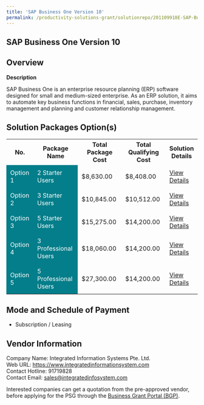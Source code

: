 ```yaml
---
title: 'SAP Business One Version 10'
permalink: /productivity-solutions-grant/solutionrepo/201109918E-SAP-Busnss-On-v-10-G
---
```


## SAP Business One Version 10

## Overview

**Description**

SAP Business One is an enterprise resource planning (ERP) software designed for small and medium-sized enterprise. As an ERP solution, it aims to automate key business functions in financial, sales, purchase, inventory management and planning and customer relationship management.

## Solution Packages Option(s)

<table>
<tr>
<th><b>No.</b></th>
<th><b>Package Name</b></th>
<th><b>Total Package Cost</b></th>
<th><b>Total Qualifying Cost</b></th>
<th><b>Solution Details</b></th>
</tr>
<tr>
<td style='padding: 10px; background-color: #037E8A; color: #FFFFFF;'>Option 1</td>
<td style='padding: 10px; background-color: #037E8A; color: #FFFFFF;'>2 Starter Users</td>
<td style='padding: 10px;'>$8,630.00</td>
<td style='padding: 10px;'>$8,408.00</td>
<td style='padding: 10px;'><a href='/psg/201109918E_20240197_17102024_Desensitised_Annex3_Part1.pdf' target='_blank'>View Details</a></td>
</tr>
<tr>
<td style='padding: 10px; background-color: #037E8A; color: #FFFFFF;'>Option 2</td>
<td style='padding: 10px; background-color: #037E8A; color: #FFFFFF;'>3 Starter Users</td>
<td style='padding: 10px;'>$10,845.00</td>
<td style='padding: 10px;'>$10,512.00</td>
<td style='padding: 10px;'><a href='/psg/201109918E_20240197_17102024_Desensitised_Annex3_Part2.pdf' target='_blank'>View Details</a></td>
</tr>
<tr>
<td style='padding: 10px; background-color: #037E8A; color: #FFFFFF;'>Option 3</td>
<td style='padding: 10px; background-color: #037E8A; color: #FFFFFF;'>5 Starter Users</td>
<td style='padding: 10px;'>$15,275.00</td>
<td style='padding: 10px;'>$14,200.00</td>
<td style='padding: 10px;'><a href='/psg/201109918E_20240197_17102024_Desensitised_Annex3_Part3.pdf' target='_blank'>View Details</a></td>
</tr>
<tr>
<td style='padding: 10px; background-color: #037E8A; color: #FFFFFF;'>Option 4</td>
<td style='padding: 10px; background-color: #037E8A; color: #FFFFFF;'>3 Professional Users</td>
<td style='padding: 10px;'>$18,060.00</td>
<td style='padding: 10px;'>$14,200.00</td>
<td style='padding: 10px;'><a href='/psg/201109918E_20240197_17102024_Desensitised_Annex3_Part4.pdf' target='_blank'>View Details</a></td>
</tr>
<tr>
<td style='padding: 10px; background-color: #037E8A; color: #FFFFFF;'>Option 5</td>
<td style='padding: 10px; background-color: #037E8A; color: #FFFFFF;'>5 Professional Users</td>
<td style='padding: 10px;'>$27,300.00</td>
<td style='padding: 10px;'>$14,200.00</td>
<td style='padding: 10px;'><a href='/psg/201109918E_20240197_17102024_Desensitised_Annex3_Part5.pdf' target='_blank'>View Details</a></td>
</tr>
</table>

## Mode and Schedule of Payment

 - Subscription / Leasing

## Vendor Information

 Company Name: Integrated Information Systems Pte. Ltd.<br>Web URL: https://www.integratedinformationsystem.com <br>Contact Hotline: 91719828 <br>Contact Email: sales@integratedinfosystem.com <br>

Interested companies can get a quotation from the pre-approved vendor, before applying for the PSG through the <a href='https://www.businessgrants.gov.sg/' target='_blank' rel='noopener'>Business Grant Portal (BGP)</a>.

<script src="/jquery/resize-tables.js"></script>
